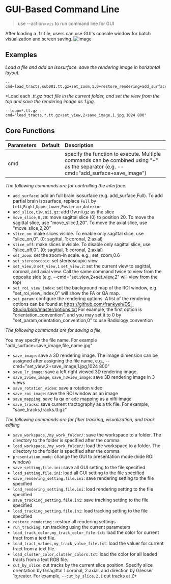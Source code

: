 # GUI-Based Command Line

> use --action=`vis` to run command line for GUI

After loading a .fz file, users can use GUI's console window for batch visualization and screen saving.
![image](https://github.com/user-attachments/assets/d0e967eb-06fc-4874-9eba-19110477a55a)

## Examples

*Load a file and add an isosurface. save the rendering image in horizontal layout.*
```
--cmd=load_tracts,sub001.tt.gz+set_zoom,1.0+restore_rendering+add_surface,Full+save_h3view_image,sub001.png
```

*Load each *.tt.gz tract file in the current folder, and set the view from the top and save the rendering image as 1.jpg.*
```
--loop=*.tt.gz --cmd="load_tracts,*.tt.gz+set_view,2+save_image,1.jpg,1024 800"
```

 
## Core Functions

| Parameters            | Default | Description                                                                 |
|:-----------------|:--------|:------------------------------------------------------------------------------|
| cmd |  | specify the function to execute. Multiple commands can be combined using "+" as the separator (e.g. --cmd="add_surface+save_image") |

*The following commands are for controlling the interface:*

- `add_surface`: add an full brain isosurface (e.g. add_surface,Full). To add partial brain isosurface, replace `Full` by `Left`,`Right`,`Upper`,`Lower`,`Posterior`,`Anterior`
- `add_slice,t1w.nii.gz`: add t1w.nii.gz as the slice
- `move_slice,0,20`: move sagittal slice (0) to position 20. To move the sagittal slice, use "move_slice,1,20". To move the axial slice, use "move_slice,2,20"   
- `slice_on`: make slices visible. To enable only sagittal slice, use "slice_on,0". (0: sagittal, 1: coronal, 2:axial)
- `slice_off`: make slices invisible. To disable only sagittal slice, use "slice_off,0". (0: sagittal, 1: coronal, 2:axial)
- `set_zoom`: set the zoom-in scale. e.g., set_zoom,0.6
- `set_stereoscopic`:  set stereoscopic view
- `set_view,0` `set_view,1` `set_view,2`: set the current view to sagittal, coronal, and axial view. Call the same command twice to view from the opposite side (e.g. --cmd="set_view,2+set_view,2" will view from the top)
- `set_roi_view_index`: set the background map of the ROI window, e.g. "set_roi_view_index,0" will show the FA or QA map.
- `set_param`: configure the rendering options. A list of the rendering options can be found at https://github.com/frankyeh/DSI-Studio/blob/master/options.txt   For example, the first option is "orientation_convention", and you may set it to 0 by "set_param,orientation_convention,0" to use Radiology convention

*The following commands are for saving a file.* 

You may specify the file name. For example "add_surface+save_image,file_name.jpg"

- `save_image`: save a 3D rendering image. The image dimension can be assigned after assigning the file name, e.g., --cmd="set_view,2+save_image,1.jpg,1024 800"
- `save_lr_image`: save a left right viewed 3D rendering image.           
- `save_3view_image`, `save_h3view_image`: save 3D rendering image in 3 views
- `save_rotation_video`: save a rotation video
- `save_roi_image`: save the ROI window as an image
- `save_mapping`: save fa qa or adc mapping as a nifti image
- `save_tracks`: save current tractography as a trk file. For example, "save_tracks,tracks.tt.gz"

*The following commands are for fiber tracking, visualization, and track editing*

- `save_workspace,/my_work_folder/`: save the workspace to a folder. The directory to the folder is specified after the comma
- `load_workspace,/my_work_folder/`: load the workspace to a folder. The directory to the folder is specified after the comma
- `presentation_mode`: change the GUI to presentation mode (hide ROI window)
- `save_setting,file.ini`: save all GUI setting to the file specified
- `load_setting,file.ini`: load all GUI setting to the file specified
- `save_rendering_setting,file.ini`: save rendering setting to the file specified
- `load_rendering_setting,file.ini`: load rendering setting to the file specified
- `save_tracking_setting,file.ini`: save tracking setting to the file specified
- `load_tracking_setting,file.ini`: load tracking setting to the file specified
- `restore_rendering` : restore all rendering settings
- `run_tracking`: run tracking using the current parameters
- `load_track_color,my_track_color_file.txt`: load the color for current tract from a text file.
- `load_tract_values,my_track_value_file.txt`: load the valuer for current tract from a text file.
- `load_cluster_color,clutser_colors.txt`: load the color for all loaded tracts from a text RGB file.
- `cut_by_slice`: cut tracks by the current slice position. Specify slice orientation by 0:sagittal 1:coronal, 2:axial. and direction by 0:lesser 1:greater. For example,  `--cut_by_slice,2,1` cut tracks at Z+


